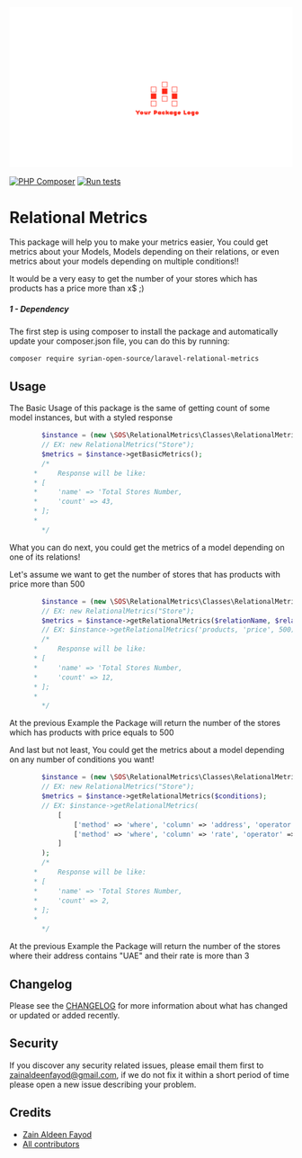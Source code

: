 ![logo](assets/logo.png)


[![PHP Composer](https://github.com/Syrian-Open-Source/laravel-relational-metrics/actions/workflows/php.yml/badge.svg)](https://github.com/syrian-open-source/laravel-multi-process/actions/workflows/php.yml)
[![Run tests](https://github.com/Syrian-Open-Source/laravel-relational-metrics/actions/workflows/tests.yml/badge.svg)](https://github.com/syrian-open-source/laravel-multi-process/actions/workflows/tests.yml)


# Relational Metrics
This package will help you to make your metrics easier, You could get metrics about your Models, Models depending on their relations, or even metrics about your models depending on multiple conditions!!

It would be a very easy to get the number of your stores which has products has a price more than x$ ;)

##### 1 - Dependency
The first step is using composer to install the package and automatically update your composer.json file, you can do this by running:

```shell
composer require syrian-open-source/laravel-relational-metrics
```


Usage
---------
The Basic Usage of this package is the same of getting count of some model instances, but with a styled response 

```php
        $instance = (new \SOS\RelationalMetrics\Classes\RelationalMetrics("ModelName")); 
        // EX: new RelationalMetrics("Store");
        $metrics = $instance->getBasicMetrics();
        /*
	  *     Response will be like:
	  *	[
	  *	    'name' => 'Total Stores Number,
	  *	    'count' => 43,
	  *	];
	  *	
        */
```
What you can do next, you could get the metrics of a model depending on one of its relations!

Let's assume we want to get the number of stores that has products with price more than 500

```php
        $instance = (new \SOS\RelationalMetrics\Classes\RelationalMetrics("ModelName")); 
        // EX: new RelationalMetrics("Store");
        $metrics = $instance->getRelationalMetrics($relationName, $relationColumn, $value);
        // EX: $instance->getRelationalMetrics('products, 'price', 500);
        /*
	  *     Response will be like:
	  *	[
	  *	    'name' => 'Total Stores Number,
	  *	    'count' => 12,
	  *	];
	  *	
        */
```
At the previous Example the Package will return the number of the stores which has products with price equals to 500


And last but not least, You could get the metrics about a model depending on any number of conditions you want!


```php
        $instance = (new \SOS\RelationalMetrics\Classes\RelationalMetrics("ModelName")); 
        // EX: new RelationalMetrics("Store");
        $metrics = $instance->getRelationalMetrics($conditions);
        // EX: $instance->getRelationalMetrics(
        	[
        		['method' => 'where', 'column' => 'address', 'operator' => 'like', 'value' => '%UAE%'],
        		['method' => 'where', 'column' => 'rate', 'operator' => '>', 'value' => 3],
        	]
        );
        /*
	  *     Response will be like:
	  *	[
	  *	    'name' => 'Total Stores Number,
	  *	    'count' => 2,
	  *	];
	  *	
        */
```
At the previous Example the Package will return the number of the stores where their address contains "UAE" and their rate is more than 3



Changelog
---------
Please see the [CHANGELOG](https://github.com/syrian-open-source/laravel-relational-metrics/blob/master/CHANGELOG.md) for more information about what has changed or updated or added recently.

Security
--------
If you discover any security related issues, please email them first to zainaldeenfayod@gmail.com, 
if we do not fix it within a short period of time please open a new issue describing your problem. 

Credits
-------
* [Zain Aldeen Fayod](https://www.linkedin.com/in/zainaldeenfayod/)
* [All contributors](https://github.com/syrian-open-source/laravel-relational-metrics/graphs/contributors)

